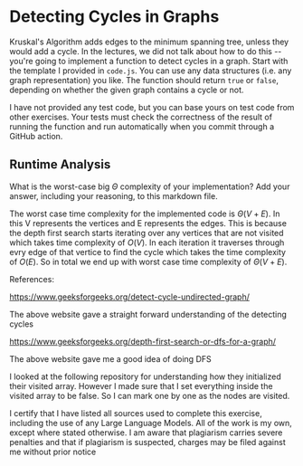 # Detecting Cycles in Graphs

Kruskal's Algorithm adds edges to the minimum spanning tree, unless they would
add a cycle. In the lectures, we did not talk about how to do this -- you're
going to implement a function to detect cycles in a graph. Start with the
template I provided in `code.js`. You can use any data structures (i.e. any
graph representation) you like. The function should return `true` or `false`,
depending on whether the given graph contains a cycle or not.

I have not provided any test code, but you can base yours on test code from
other exercises. Your tests must check the correctness of the result of running
the function and run automatically when you commit through a GitHub action.

## Runtime Analysis

What is the worst-case big $\Theta$ complexity of your implementation? Add your
answer, including your reasoning, to this markdown file.

The worst case time complexity for the implemented code is $\Theta(V + E)$. In this V represents the vertices and E represents the edges. This is because the depth first search starts iterating over any vertices that are not visited which takes time complexity of $O(V)$. In each iteration it traverses through evry edge of that vertice to find the cycle which takes the time complexity of $O(E)$. So in total we end up with worst case time complexity of $\Theta(V + E)$.

References:

https://www.geeksforgeeks.org/detect-cycle-undirected-graph/

The above website gave a straight forward understanding of the detecting cycles

https://www.geeksforgeeks.org/depth-first-search-or-dfs-for-a-graph/

The above website gave me a good idea of doing DFS


I looked at the following repository for understanding how they initialized their visited array. However I made sure that I set everything inside the visited array to be false. So I can mark one by one as the nodes are visited.

I certify that I have listed all sources used to complete this exercise, including the use of any Large Language Models. All of the work is my own, except where stated otherwise. I am aware that plagiarism carries severe penalties and that if plagiarism is suspected, charges may be filed against me without prior notice
